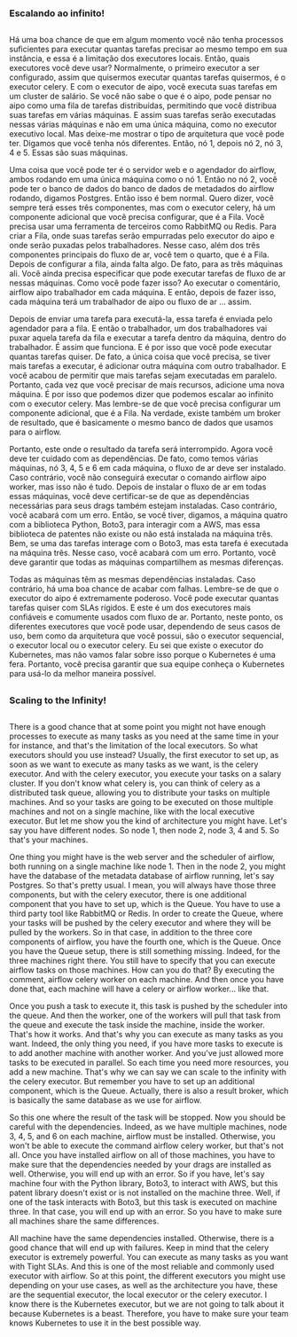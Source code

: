 ### Escalando ao infinito!
##
Há uma boa chance de que em algum momento você não tenha processos suficientes para executar quantas tarefas precisar ao mesmo tempo em sua instância, e essa é a limitação dos executores locais. Então, quais executores você deve usar? Normalmente, o primeiro executor a ser configurado, assim que quisermos executar quantas tarefas quisermos, é o executor celery. E com o executor de aipo, você executa suas tarefas em um cluster de salário. Se você não sabe o que é o aipo, pode pensar no aipo como uma fila de tarefas distribuídas, permitindo que você distribua suas tarefas em várias máquinas. E assim suas tarefas serão executadas nessas várias máquinas e não em uma única máquina, como no executor executivo local. Mas deixe-me mostrar o tipo de arquitetura que você pode ter. Digamos que você tenha nós diferentes. Então, nó 1, depois nó 2, nó 3, 4 e 5. Essas são suas máquinas.

Uma coisa que você pode ter é o servidor web e o agendador do airflow, ambos rodando em uma única máquina como o nó 1. Então no nó 2, você pode ter o banco de dados do banco de dados de metadados do airflow rodando, digamos Postgres. Então isso é bem normal. Quero dizer, você sempre terá esses três componentes, mas com o executor celery, há um componente adicional que você precisa configurar, que é a Fila. Você precisa usar uma ferramenta de terceiros como RabbitMQ ou Redis. Para criar a Fila, onde suas tarefas serão empurradas pelo executor do aipo e onde serão puxadas pelos trabalhadores. Nesse caso, além dos três componentes principais do fluxo de ar, você tem o quarto, que é a Fila. Depois de configurar a fila, ainda falta algo. De fato, para as três máquinas ali. Você ainda precisa especificar que pode executar tarefas de fluxo de ar nessas máquinas. Como você pode fazer isso? Ao executar o comentário, airflow aipo trabalhador em cada máquina. E então, depois de fazer isso, cada máquina terá um trabalhador de aipo ou fluxo de ar ... assim.

Depois de enviar uma tarefa para executá-la, essa tarefa é enviada pelo agendador para a fila. E então o trabalhador, um dos trabalhadores vai puxar aquela tarefa da fila e executar a tarefa dentro da máquina, dentro do trabalhador. É assim que funciona. E é por isso que você pode executar quantas tarefas quiser. De fato, a única coisa que você precisa, se tiver mais tarefas a executar, é adicionar outra máquina com outro trabalhador. E você acabou de permitir que mais tarefas sejam executadas em paralelo. Portanto, cada vez que você precisar de mais recursos, adicione uma nova máquina. É por isso que podemos dizer que podemos escalar ao infinito com o executor celery. Mas lembre-se de que você precisa configurar um componente adicional, que é a Fila. Na verdade, existe também um broker de resultado, que é basicamente o mesmo banco de dados que usamos para o airflow.

Portanto, este onde o resultado da tarefa será interrompido. Agora você deve ter cuidado com as dependências. De fato, como temos várias máquinas, nó 3, 4, 5 e 6 em cada máquina, o fluxo de ar deve ser instalado. Caso contrário, você não conseguirá executar o comando airflow aipo worker, mas isso não é tudo. Depois de instalar o fluxo de ar em todas essas máquinas, você deve certificar-se de que as dependências necessárias para seus drags também estejam instaladas. Caso contrário, você acabará com um erro. Então, se você tiver, digamos, a máquina quatro com a biblioteca Python, Boto3, para interagir com a AWS, mas essa biblioteca de patentes não existe ou não está instalada na máquina três. Bem, se uma das tarefas interage com o Boto3, mas esta tarefa é executada na máquina três. Nesse caso, você acabará com um erro. Portanto, você deve garantir que todas as máquinas compartilhem as mesmas diferenças.

Todas as máquinas têm as mesmas dependências instaladas. Caso contrário, há uma boa chance de acabar com falhas. Lembre-se de que o executor do aipo é extremamente poderoso. Você pode executar quantas tarefas quiser com SLAs rígidos. E este é um dos executores mais confiáveis e comumente usados com fluxo de ar. Portanto, neste ponto, os diferentes executores que você pode usar, dependendo de seus casos de uso, bem como da arquitetura que você possui, são o executor sequencial, o executor local ou o executor celery. Eu sei que existe o executor do Kubernetes, mas não vamos falar sobre isso porque o Kubernetes é uma fera. Portanto, você precisa garantir que sua equipe conheça o Kubernetes para usá-lo da melhor maneira possível.

##
### Scaling to the Infinity!
##
There is a good chance that at some point you might not have enough processes to execute as many tasks as you need at the same time in your for instance, and that's the limitation of the local executors. So what executors should you use instead? Usually, the first executor to set up, as soon as we want to execute as many tasks as we want, is the celery executor. And with the celery executor, you execute your tasks on a salary cluster. If you don't know what celery is, you can think of celery as a distributed task queue, allowing you to distribute your tasks on multiple machines. And so your tasks are going to be executed on those multiple machines and not on a single machine, like with the local executive executor. But let me show you the kind of architecture you might have. Let's say you have different nodes. So node 1, then node 2, node 3, 4 and 5. So that's your machines.

One thing you might have is the web server and the scheduler of airflow, both running on a single machine like node 1. Then in the node 2, you might have the database of the metadata database of airflow running, let's say Postgres. So that's pretty usual. I mean, you will always have those three components, but with the celery executor, there is one additional component that you have to set up, which is the Queue. You have to use a third party tool like RabbitMQ or Redis. In order to create the Queue, where your tasks will be pushed by the celery executor and where they will be pulled by the workers. So in that case, in addition to the three core components of airflow, you have the fourth one, which is the Queue. Once you have the Queue setup, there is still something missing. Indeed, for the three machines right there. You still have to specify that you can execute airflow tasks on those machines. How can you do that? By executing the comment, airflow celery worker on each machine. And then once you have done that, each machine will have a celery or airflow worker... like that.

Once you push a task to execute it, this task is pushed by the scheduler into the queue. And then the worker, one of the workers will pull that task from the queue and execute the task inside the machine, inside the worker. That's how it works. And that's why you can execute as many tasks as you want. Indeed, the only thing you need, if you have more tasks to execute is to add another machine with another worker. And you've just allowed more tasks to be executed in parallel. So each time you need more resources, you add a new machine. That's why we can say we can scale to the infinity with the celery executor. But remember you have to set up an additional component, which is the Queue. Actually, there is also a result broker, which is basically the same database as we use for airflow.

So this one where the result of the task will be stopped. Now you should be careful with the dependencies. Indeed, as we have multiple machines, node 3, 4, 5, and 6 on each machine, airflow must be installed. Otherwise, you won't be able to execute the command airflow celery worker, but that's not all. Once you have installed airflow on all of those machines, you have to make sure that the dependencies needed by your drags are installed as well. Otherwise, you will end up with an error. So if you have, let's say machine four with the Python library, Boto3, to interact with AWS, but this patent library doesn't exist or is not installed on the machine three. Well, if one of the task interacts with Boto3, but this task is executed on machine three. In that case, you will end up with an error. So you have to make sure all machines share the same differences.

All machine have the same dependencies installed. Otherwise, there is a good chance that will end up with failures. Keep in mind that the celery executor is extremely powerful. You can execute as many tasks as you want with Tight SLAs. And this is one of the most reliable and commonly used executor with airflow. So at this point, the different executors you might use depending on your use cases, as well as the architecture you have, these are the sequential executor, the local executor or the celery executor. I know there is the Kubernetes executor, but we are not going to talk about it because Kubernetes is a beast. Therefore, you have to make sure your team knows Kubernetes to use it in the best possible way.

